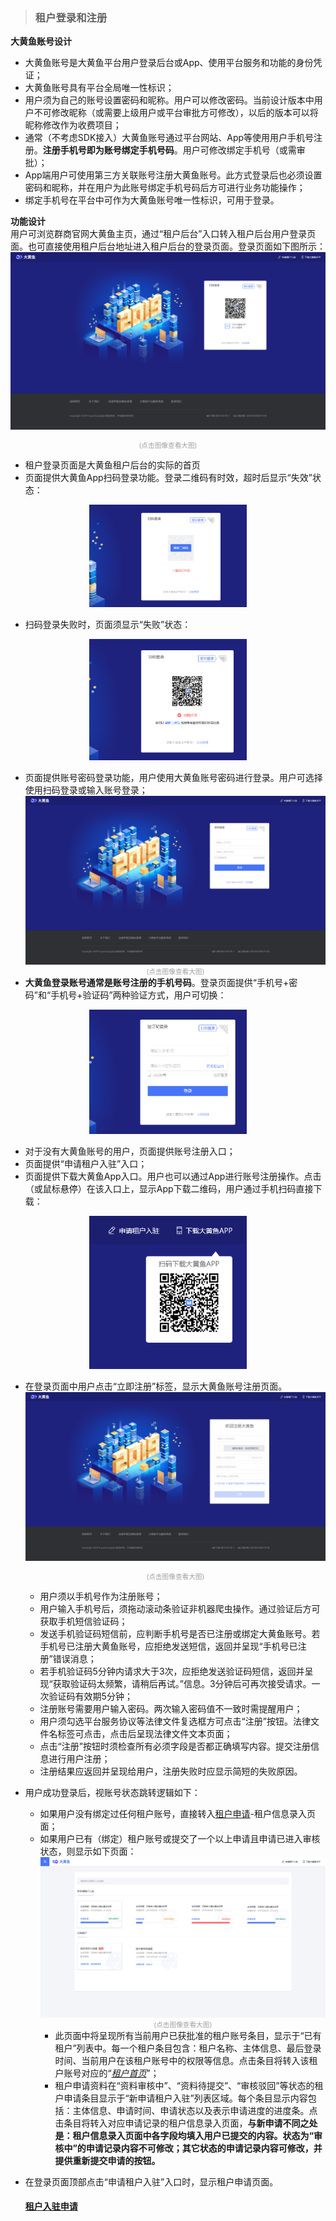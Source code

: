 >### 租户登录和注册  

**大黄鱼账号设计**  
* 大黄鱼账号是大黄鱼平台用户登录后台或App、使用平台服务和功能的身份凭证；  
* 大黄鱼账号具有平台全局唯一性标识；  
* 用户须为自己的账号设置密码和昵称。用户可以修改密码。当前设计版本中用户不可修改昵称（或需要上级用户或平台审批方可修改），以后的版本可以将昵称修改作为收费项目；  
* 通常（不考虑SDK接入）大黄鱼账号通过平台网站、App等使用用户手机号注册。**注册手机号即为账号绑定手机号码**。用户可修改绑定手机号（或需审批）；  
* App端用户可使用第三方关联账号注册大黄鱼账号。此方式登录后也必须设置密码和昵称，并在用户为此账号绑定手机号码后方可进行业务功能操作；  
* 绑定手机号在平台中可作为大黄鱼账号唯一性标识，可用于登录。


**功能设计**  
用户可浏览群商官网大黄鱼主页，通过“租户后台”入口转入租户后台用户登录页面。也可直接使用租户后台地址进入租户后台的登录页面。登录页面如下图所示：
![大黄鱼租户登录](../img/登录1.png)<div style="font-size:8pt;color:#a0a0a0;text-align:center">(点击图像查看大图)</div>  
  * 租户登录页面是大黄鱼租户后台的实际的首页
  * 页面提供大黄鱼App扫码登录功能。登录二维码有时效，超时后显示“失效”状态： 
  <div style="width:50%;margin:auto">
  <img alt="登录二维码失效" src="../img/登录1—二维码失效.png" />
  </div>  

  * 扫码登录失败时，页面须显示“失败”状态：
  <div style="width:50%;margin:auto"><img alt="扫码登录失败" src="../img/登录1—扫码失败.png"/></div>  

  * 页面提供账号密码登录功能，用户使用大黄鱼账号密码进行登录。用户可选择使用扫码登录或输入账号登录； 
  ![账号密码登录](../img/登录2.png)<div style="font-size:8pt;color:#a0a0a0;text-align:center">(点击图像查看大图)</div>  
  * **大黄鱼登录账号通常是账号注册的手机号码**。登录页面提供“手机号+密码”和“手机号+验证码”两种验证方式，用户可切换：
  <div style="width:50%;margin:auto"><img alt="扫码登录失败" src="../img/登录3.png"/></div>  

  * 对于没有大黄鱼账号的用户，页面提供账号注册入口；
  * 页面提供“申请租户入驻”入口；
  * 页面提供下载大黄鱼App入口。用户也可以通过App进行账号注册操作。点击（或鼠标悬停）在该入口上，显示App下载二维码，用户通过手机扫码直接下载： 
  <div style="width:50%;margin:auto">
  <img alt="扫码下载App" src="../img/登录1—APP下载二维码.png" />
  </div>

* 在登录页面中用户点击“立即注册”标签，显示大黄鱼账号注册页面。
![账号注册](../img/注册1.png)<div style="font-size:8pt;color:#a0a0a0;text-align:center">(点击图像查看大图)</div>   

  * 用户须以手机号作为注册账号；
  * 用户输入手机号后，须拖动滚动条验证非机器爬虫操作。通过验证后方可获取手机短信验证码；
  * 发送手机验证码短信前，应判断手机号是否已注册或绑定大黄鱼账号。若手机号已注册大黄鱼账号，应拒绝发送短信，返回并呈现“手机号已注册”错误消息；
  * 若手机验证码5分钟内请求大于3次，应拒绝发送验证码短信，返回并呈现“获取验证码太频繁，请稍后再试。”信息。3分钟后可再次接受请求。一次验证码有效期5分钟；
  * 注册账号需要用户输入密码。两次输入密码值不一致时需提醒用户；
  * 用户须勾选平台服务协议等法律文件复选框方可点击“注册”按钮。法律文件名标签可点击，点击后呈现法律文件文本页面；
  * 点击“注册”按钮时须检查所有必须字段是否都正确填写内容。提交注册信息进行用户注册；
  * 注册结果应返回并呈现给用户，注册失败时应显示简短的失败原因。
* 用户成功登录后，视账号状态跳转逻辑如下：
  * 如果用户没有绑定过任何租户账号，直接转入[租户申请](入驻申请.md)-租户信息录入页面；
  * 如果用户已有（绑定）租户账号或提交了一个以上申请且申请已进入审核状态，则显示如下页面：
  ![登录后页面](../img/登录后页面.png)<div style="font-size:8pt;color:#a0a0a0;text-align:center">(点击图像查看大图)</div>   
    * 此页面中将呈现所有当前用户已获批准的租户账号条目，显示于“已有租户”列表中。每一个租户条目包含：租户名称、主体信息、最后登录时间、当前用户在该租户账号中的权限等信息。点击条目将转入该租户账号对应的“[*租户首页*](zh首页.md)”；
    * 租户申请资料在“资料审核中”、“资料待提交”、“审核驳回”等状态的租户申请条目显示于“新申请租户入驻”列表区域。每个条目显示内容包括：主体信息、申请时间、申请状态以及表示申请进度的进度条。点击条目将转入对应申请记录的租户信息录入页面，**与新申请不同之处是：租户信息录入页面中各字段均填入用户已提交的内容。状态为“审核中”的申请记录内容不可修改；其它状态的申请记录内容可修改，并提供重新提交申请的按钮。**
* 在登录页面顶部点击“申请租户入驻”入口时，显示租户申请页面。
  #### [租户入驻申请](入驻申请.md)